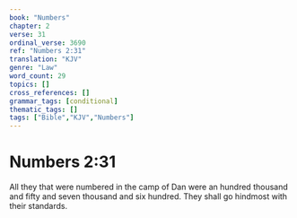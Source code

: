 ```yaml
---
book: "Numbers"
chapter: 2
verse: 31
ordinal_verse: 3690
ref: "Numbers 2:31"
translation: "KJV"
genre: "Law"
word_count: 29
topics: []
cross_references: []
grammar_tags: [conditional]
thematic_tags: []
tags: ["Bible","KJV","Numbers"]
---
```


# Numbers 2:31

All they that were numbered in the camp of Dan were an hundred thousand and fifty and seven thousand and six hundred. They shall go hindmost with their standards.
